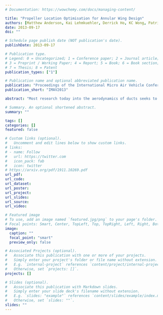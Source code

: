 ```yaml
---
# Documentation: https://wowchemy.com/docs/managing-content/

title: "Propeller Location Optimisation for Annular Wing Design"
authors: [Matthew Anderson, Kai Lehmkuehler, Derrick Ho, KC Wong, Patrick Hendrick]
date: 2013-09-17
doi: ""

# Schedule page publish date (NOT publication's date).
publishDate: 2013-09-17

# Publication type.
# Legend: 0 = Uncategorized; 1 = Conference paper; 2 = Journal article;
# 3 = Preprint / Working Paper; 4 = Report; 5 = Book; 6 = Book section;
# 7 = Thesis; 8 = Patent
publication_types: ["1"]

# Publication name and optional abbreviated publication name.
publication: "Proceedings of the International Micro Air Vehicle Conference and Flight Competition 2013"
publication_short: "IMAV2013"

abstract: "Most research today into the aerodynamics of ducts seeks to increase the thrust or efficiency of a propeller nested inside. This study takes a diﬀerent approach to duct design and instead examines the use of a duct as an annular wing with the primary function of generating lift for high speed, cruising flight. The variables of investigation for this research are the location of the propeller inside the annular wing and how the thrust generated by the propeller effects the performance of the wing at various angles of attack. This investigation utilises wind tunnel testing to measure the forces generated by the wing and computational fluid dynamics to study the nature of the flow. The results show little difference aerodynamically between fore and aft mounting locations for the propeller in non-stalled flight, however, a forward mounted propeller is shown to be preferable when the flight envelope also includes the stalled regime. In hover, the aft propeller is shown to be favourable."

# Summary. An optional shortened abstract.
summary: ""

tags: []
categories: []
featured: false

# Custom links (optional).
#   Uncomment and edit lines below to show custom links.
# links:
# - name: Follow
#   url: https://twitter.com
#   icon_pack: fab
#   icon: twitter
# https://arxiv.org/pdf/1911.10269.pdf
url_pdf:
url_code:
url_dataset:
url_poster:
url_project:
url_slides:
url_source:
url_video:

# Featured image
# To use, add an image named `featured.jpg/png` to your page's folder. 
# Focal points: Smart, Center, TopLeft, Top, TopRight, Left, Right, BottomLeft, Bottom, BottomRight.
image:
  caption: ""
  focal_point: "smart"
  preview_only: false

# Associated Projects (optional).
#   Associate this publication with one or more of your projects.
#   Simply enter your project's folder or file name without extension.
#   E.g. `internal-project` references `content/project/internal-project/index.md`.
#   Otherwise, set `projects: []`.
projects: []

# Slides (optional).
#   Associate this publication with Markdown slides.
#   Simply enter your slide deck's filename without extension.
#   E.g. `slides: "example"` references `content/slides/example/index.md`.
#   Otherwise, set `slides: ""`.
slides: ""
---
```

